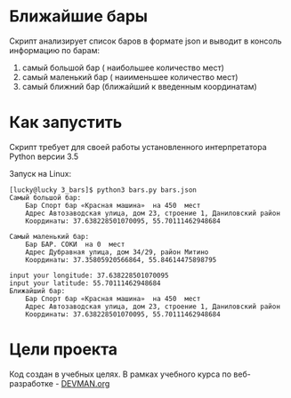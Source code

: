 # Ближайшие бары

Скрипт анализирует список баров в формате json и выводит в консоль информацию по барам:
1) самый большой бар ( наибольшее количество мест)
2) самый маленький бар ( наиименьшее количество мест)
3) самый ближний бар (ближайший к введенным координатам)

# Как запустить

Скрипт требует для своей работы установленного интерпретатора Python версии 3.5

Запуск на Linux:

```
[lucky@lucky 3_bars]$ python3 bars.py bars.json 
Самый большой бар:
    Бар Спорт бар «Красная машина»  на 450  мест
    Адрес Автозаводская улица, дом 23, строение 1, Даниловский район
    Координаты: 37.638228501070095, 55.70111462948684
    
Самый маленький бар:
    Бар БАР. СОКИ  на 0  мест
    Адрес Дубравная улица, дом 34/29, район Митино
    Координаты: 37.35805920566864, 55.84614475898795
    
input your longitude: 37.638228501070095
input your latitude: 55.70111462948684
Ближайший бар:
    Бар Спорт бар «Красная машина»  на 450  мест
    Адрес Автозаводская улица, дом 23, строение 1, Даниловский район
    Координаты: 37.638228501070095, 55.70111462948684

```


# Цели проекта

Код создан в учебных целях. В рамках учебного курса по веб-разработке - [DEVMAN.org](https://devman.org)
